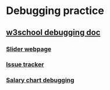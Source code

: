 # Debugging practice

## [w3school debugging doc](https://www.w3schools.com/js/js_debugging.asp)

### [Slider webpage](https://sr-tamim.github.io/intro-debug/fancy-slider-noBugs/)
### [Issue tracker](https://sr-tamim.github.io/intro-debug/issue-tracker-noBugs/)
### [Salary chart debugging](https://sr-tamim.github.io/intro-debug/salary-app-noBugs/)
